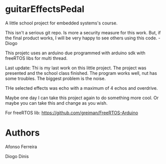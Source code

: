 # guitarEffectsPedal
A little school project for embedded systems's course.

This isn't a serious git repo. Is more a security measure for this work. But, if the final product works, I will be very happy to see others using this code. - Diogo

This projetc uses an arduino due programmed with arduino sdk with freeRTOS libs for multi thread.

Last update: Thi is my last work on this little project. The project was presented and the school class finished. The program works well, nut has some troubles. The biggest problem is the noise.

THe selected effects was echo with a maximum of 4 echos and overdrive.

Maybe one day I can take this project again to do something more cool. Or maybe you can take this and change as you wish.

For freeRTOS lib: 
https://github.com/greiman/FreeRTOS-Arduino

# Authors
Afonso Ferreira

Diogo Dinis
